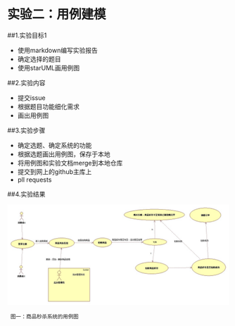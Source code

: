 # 实验二：用例建模


##1.实验目标1

 - 使用markdown编写实验报告
 - 确定选择的题目
 - 使用starUML画用例图
 
##2.实验内容

 - 提交issue
 - 根据题目功能细化需求
 - 画出用例图
 
##3.实验步骤

 - 确定选题、确定系统的功能
 - 根据选题画出用例图，保存于本地
 - 将用例图和实验文档merge到本地仓库
 - 提交到网上的github主库上
 - pll requests
 
 
##4.实验结果

![用例模型图](./Lab2_UseCaseDiagram.jpg)  

 	 图一：商品秒杀系统的用例图
